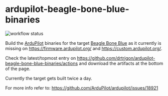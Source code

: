 # ardupilot-beagle-bone-blue-binaries

![workflow status](https://github.com/drtrigon/ardupilot-beagle-bone-blue-binaries/actions/workflows/ardupilot-beagle-bone-blue-binaries.yml/badge.svg)

Build the [ArduPilot](https://github.com/ArduPilot/ardupilot) binaries for the target [Beagle Bone Blue](https://ardupilot.org/copter/docs/common-beagle-bone-blue.html) as it currently is missing on https://firmware.ardupilot.org/ and https://custom.ardupilot.org/.

Check the latest/topmost entry on https://github.com/drtrigon/ardupilot-beagle-bone-blue-binaries/actions and download the artifacts at the bottom of the page.

Currently the target gets built twice a day.

For more info refer to: https://github.com/ArduPilot/ardupilot/issues/18921
